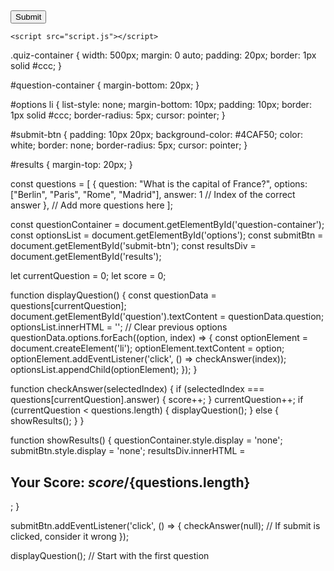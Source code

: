 <!DOCTYPE html>
<html lang="en">
<head>
    <meta charset="UTF-8">
    <meta name="viewport" content="width=device-width, initial-scale=1.0">
    <title>Online Quiz</title>
    <link rel="stylesheet" href="style.css">
</head>
<body>
    <div class="quiz-container">
        <div id="question-container">
            <h2 id="question"></h2>
            <ul id="options">
                <!-- Options will be added here -->
            </ul>
        </div>
        <button id="submit-btn">Submit</button>
        <div id="results">
            <!-- Results will be displayed here -->
        </div>
    </div>

    <script src="script.js"></script>
</body>
</html>

.quiz-container {
    width: 500px;
    margin: 0 auto;
    padding: 20px;
    border: 1px solid #ccc;
}

#question-container {
    margin-bottom: 20px;
}

#options li {
    list-style: none;
    margin-bottom: 10px;
    padding: 10px;
    border: 1px solid #ccc;
    border-radius: 5px;
    cursor: pointer;
}

#submit-btn {
    padding: 10px 20px;
    background-color: #4CAF50;
    color: white;
    border: none;
    border-radius: 5px;
    cursor: pointer;
}

#results {
    margin-top: 20px;
}



const questions = [
    {
        question: "What is the capital of France?",
        options: ["Berlin", "Paris", "Rome", "Madrid"],
        answer: 1 // Index of the correct answer
    },
    // Add more questions here
];

const questionContainer = document.getElementById('question-container');
const optionsList = document.getElementById('options');
const submitBtn = document.getElementById('submit-btn');
const resultsDiv = document.getElementById('results');

let currentQuestion = 0;
let score = 0;

function displayQuestion() {
    const questionData = questions[currentQuestion];
    document.getElementById('question').textContent = questionData.question;
    optionsList.innerHTML = ''; // Clear previous options
    questionData.options.forEach((option, index) => {
        const optionElement = document.createElement('li');
        optionElement.textContent = option;
        optionElement.addEventListener('click', () => checkAnswer(index));
        optionsList.appendChild(optionElement);
    });
}

function checkAnswer(selectedIndex) {
    if (selectedIndex === questions[currentQuestion].answer) {
        score++;
    }
    currentQuestion++;
    if (currentQuestion < questions.length) {
        displayQuestion();
    } else {
        showResults();
    }
}

function showResults() {
    questionContainer.style.display = 'none';
    submitBtn.style.display = 'none';
    resultsDiv.innerHTML = <h2>Your Score: ${score}/${questions.length}</h2>;
}

submitBtn.addEventListener('click', () => {
    checkAnswer(null); // If submit is clicked, consider it wrong
});

displayQuestion(); // Start with the first question
